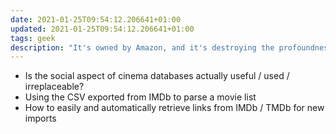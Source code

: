 ```yaml
---
date: 2021-01-25T09:54:12.206641+01:00
updated: 2021-01-25T09:54:12.206641+01:00
tags: geek
description: "It's owned by Amazon, and it's destroying the profoundness and sacredness of cinema."
---
```

- Is the social aspect of cinema databases actually useful / used / irreplaceable?
- Using the CSV exported from IMDb to parse a movie list
- How to easily and automatically retrieve links from IMDb / TMDb for new imports
